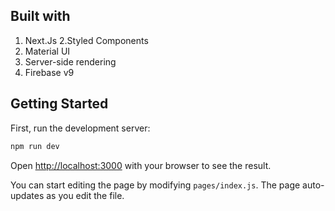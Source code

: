 
## Built with
1. Next.Js
2.Styled Components
3. Material UI
4. Server-side rendering
5. Firebase v9


## Getting Started

First, run the development server:

```bash
npm run dev
```

Open [http://localhost:3000](http://localhost:3000) with your browser to see the result.

You can start editing the page by modifying `pages/index.js`. The page auto-updates as you edit the file.

